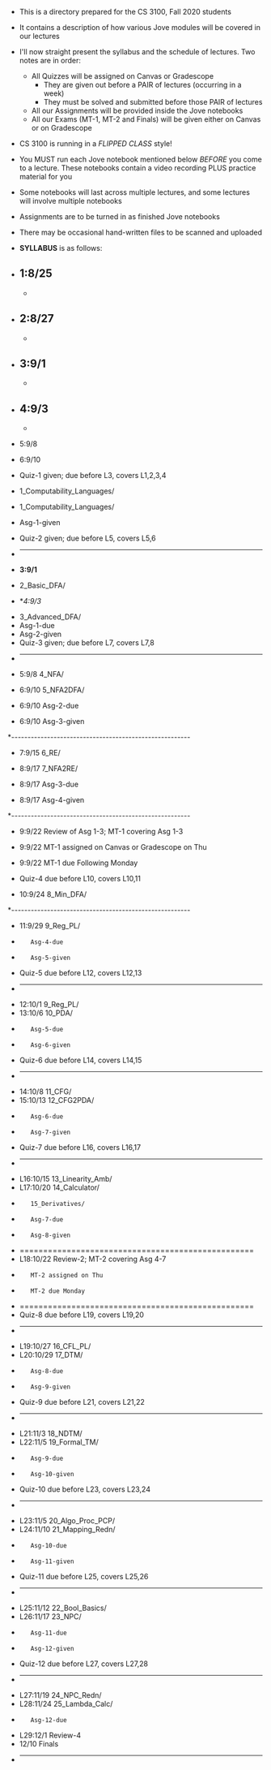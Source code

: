 
* This is a directory prepared for the CS 3100, Fall 2020 students
* It contains a description of how various Jove modules will be
  covered in our lectures
* I'll now straight present the syllabus and the schedule of
  lectures. Two notes are in order:
  - All Quizzes will be assigned on Canvas or Gradescope 
    - They are given out before a PAIR of lectures (occurring in a week)
    - They must be solved and submitted before those PAIR of lectures
  - All our Assignments will be provided inside the Jove notebooks
  - All our Exams (MT-1, MT-2 and Finals) will be given either on Canvas
    or on Gradescope
* CS 3100 is running in a *FLIPPED CLASS* style!
* You MUST run each Jove notebook mentioned below *BEFORE* you come
  to a lecture. These notebooks contain a video recording PLUS practice
  material for you
* Some notebooks will last across multiple lectures, and some lectures
  will involve multiple notebooks
* Assignments are to be turned in as finished Jove notebooks
* There may be occasional hand-written files to be scanned and uploaded

* **SYLLABUS** is as follows:

* 1:8/25
  -
  -   
* 2:8/27
  -
  -
  
* 3:9/1
  -
  -   
* 4:9/3
  -
  -   

* 5:9/8
* 6:9/10

 - Quiz-1 given; due before L3, covers L1,2,3,4
 - 1_Computability_Languages/
 

 
 - 1_Computability_Languages/
 - Asg-1-given
 - Quiz-2 given; due before L5, covers L5,6

 * -------------------------------------------------------
 
 *  **3:9/1**
 -  2_Basic_DFA/
 
 *  **4:9/3*
 - 3_Advanced_DFA/
 - Asg-1-due
 - Asg-2-given
 - Quiz-3 given; due before L7, covers L7,8
 
 * -------------------------------------------------------
 
 *  5:9/8	  4_NFA/
 
 
 *  6:9/10	  5_NFA2DFA/
 *  6:9/10	  Asg-2-due
 *  6:9/10	  Asg-3-given


 *-------------------------------------------------------
 
 *  7:9/15	  6_RE/
 
 *  8:9/17	  7_NFA2RE/
 *  8:9/17	  Asg-3-due
 *  8:9/17  	  Asg-4-given

 *-------------------------------------------------------
 
 *  9:9/22	  Review of Asg 1-3; MT-1 covering Asg 1-3
 *  9:9/22	  MT-1 assigned on Canvas or Gradescope on Thu
 *  9:9/22	  MT-1 due Following Monday

 *  Quiz-4 due before L10, covers L10,11

 *  10:9/24	  8_Min_DFA/

 *-------------------------------------------------------
 
 *  11:9/29	  9_Reg_PL/
 *  	  Asg-4-due
 *  	  Asg-5-given
 *  Quiz-5 due before L12, covers L12,13
 *  --------------------------------------------
 *  12:10/1	  9_Reg_PL/
 *  13:10/6	  10_PDA/
 *  	  Asg-5-due
 *  	  Asg-6-given
 *  Quiz-6 due before L14, covers L14,15
 *  --------------------------------------------
 *  14:10/8	  11_CFG/
 *  15:10/13  12_CFG2PDA/
 *  	  Asg-6-due
 *  	  Asg-7-given
 *  Quiz-7 due before L16, covers L16,17
 *  --------------------------------------------
 *  L16:10/15 13_Linearity_Amb/	
 *  L17:10/20 14_Calculator/
 *  	  15_Derivatives/
 *  	  Asg-7-due
 *  	  Asg-8-given
 *  ==================================================
 *  L18:10/22 Review-2;  MT-2 covering Asg 4-7
 *  	  MT-2 assigned on Thu
 *  	  MT-2 due Monday
 *  ==================================================
 *  Quiz-8 due before L19, covers L19,20
 *  --------------------------------------------
 *  L19:10/27 16_CFL_PL/		
 *  L20:10/29 17_DTM/
 *  	  Asg-8-due
 *  	  Asg-9-given
 *  Quiz-9 due before L21, covers L21,22
 *  --------------------------------------------
 *  L21:11/3  18_NDTM/
 *  L22:11/5  19_Formal_TM/
 *  	  Asg-9-due
 *  	  Asg-10-given
 *  Quiz-10 due before L23, covers L23,24
 *  --------------------------------------------
 *  L23:11/5  20_Algo_Proc_PCP/
 *  L24:11/10 21_Mapping_Redn/
 *  	  Asg-10-due
 *  	  Asg-11-given
 *  Quiz-11	due before L25, covers L25,26
 *  --------------------------------------------
 *  L25:11/12 22_Bool_Basics/
 *  L26:11/17 23_NPC/
 *  	  Asg-11-due
 *  	  Asg-12-given
 *  Quiz-12 due before L27, covers L27,28
 *  --------------------------------------------
 *  L27:11/19 24_NPC_Redn/
 *  L28:11/24 25_Lambda_Calc/
 *  	  Asg-12-due
 *  L29:12/1  Review-4
 *  12/10	  Finals
 * -------------------------------------------------------

